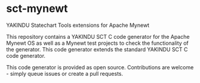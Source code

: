# sct-mynewt
YAKINDU Statechart Tools extensions for Apache Mynewt 

This repository contains a YAKINDU SCT C code generator for the Apache Mynewt OS as well as a Mynewt test projects to check the functionality of the generator. This code generator extends the standard YAKINDU SCT C code generator.

This code generator is provided as open source. Contributions are welcome - simply queue issues or create a pull requests. 
